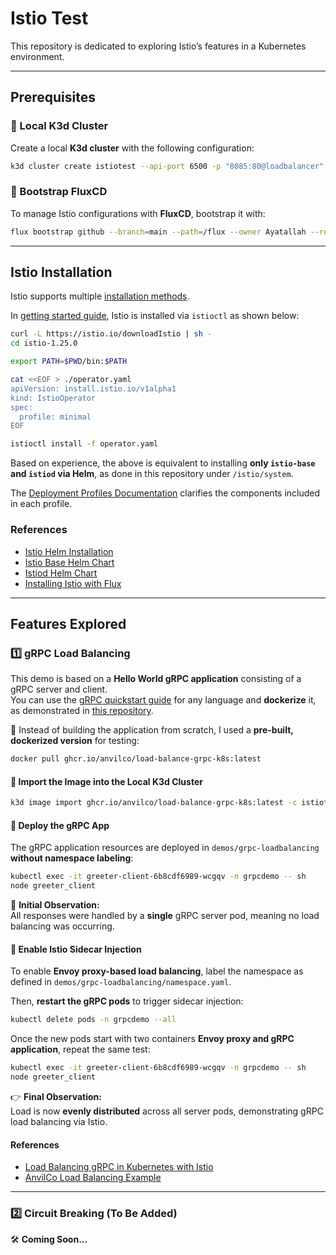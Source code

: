 # **Istio Test**

This repository is dedicated to exploring Istio’s features in a Kubernetes environment.

---

## **Prerequisites**

### 🔹 Local K3d Cluster

Create a local **K3d cluster** with the following configuration:

```sh
k3d cluster create istiotest --api-port 6500 -p "8085:80@loadbalancer" --agents 2
```

### 🔹 Bootstrap FluxCD

To manage Istio configurations with **FluxCD**, bootstrap it with:

```sh
flux bootstrap github --branch=main --path=/flux --owner Ayatallah --repository Istio-test --token-auth
```

---

## **Istio Installation**

Istio supports multiple [installation methods](https://istio.io/latest/docs/setup/install/).  

In [getting started guide](https://istio.io/latest/docs/setup/getting-started/#download), Istio is installed via `istioctl` as shown below:

```sh
curl -L https://istio.io/downloadIstio | sh -
cd istio-1.25.0

export PATH=$PWD/bin:$PATH

cat <<EOF > ./operator.yaml
apiVersion: install.istio.io/v1alpha1
kind: IstioOperator
spec:
  profile: minimal
EOF

istioctl install -f operator.yaml
```

Based on experience, the above is equivalent to installing **only `istio-base` and `istiod` via Helm**, as done in this repository under `/istio/system`.  

The [Deployment Profiles Documentation](https://istio.io/latest/docs/setup/additional-setup/config-profiles/#deployment-profiles) clarifies the components included in each profile.

### **References**
- [Istio Helm Installation](https://istio.io/latest/docs/setup/install/helm/)
- [Istio Base Helm Chart](https://artifacthub.io/packages/helm/istio-official/base)
- [Istiod Helm Chart](https://artifacthub.io/packages/helm/istio-official/istiod)
- [Installing Istio with Flux](https://trstringer.com/install-istio-flux/)

---

## **Features Explored**

### **1️⃣ gRPC Load Balancing**
This demo is based on a **Hello World gRPC application** consisting of a gRPC server and client.  
You can use the [gRPC quickstart guide](https://grpc.io/docs/languages/go/quickstart/) for any language and **dockerize** it, as demonstrated in [this repository](https://github.com/anvilco/load-balance-grpc-k8s).

🔹 Instead of building the application from scratch, I used a **pre-built, dockerized version** for testing:

```sh
docker pull ghcr.io/anvilco/load-balance-grpc-k8s:latest
```

#### **🔹 Import the Image into the Local K3d Cluster**
```sh
k3d image import ghcr.io/anvilco/load-balance-grpc-k8s:latest -c istiotest
```

#### **🔹 Deploy the gRPC App**
The gRPC application resources are deployed in `demos/grpc-loadbalancing` **without namespace labeling**:

```sh
kubectl exec -it greeter-client-6b8cdf6989-wcgqv -n grpcdemo -- sh
node greeter_client
```

📌 **Initial Observation:**  
All responses were handled by a **single** gRPC server pod, meaning no load balancing was occurring.

#### **🔹 Enable Istio Sidecar Injection**
To enable **Envoy proxy-based load balancing**, label the namespace as defined in `demos/grpc-loadbalancing/namespace.yaml`.

Then, **restart the gRPC pods** to trigger sidecar injection:

```sh
kubectl delete pods -n grpcdemo --all
```

Once the new pods start with two containers **Envoy proxy and gRPC application**, repeat the same test:

```sh
kubectl exec -it greeter-client-6b8cdf6989-wcgqv -n grpcdemo -- sh
node greeter_client
```

👉 **Final Observation:**  
Load is now **evenly distributed** across all server pods, demonstrating gRPC load balancing via Istio.

#### **References**
- [Load Balancing gRPC in Kubernetes with Istio](https://www.useanvil.com/blog/engineering/load-balancing-grpc-in-kubernetes-with-istio/)
- [AnvilCo Load Balancing Example](https://github.com/anvilco/load-balance-grpc-k8s)

---

### **2️⃣ Circuit Breaking (To Be Added)**
🛠️ **Coming Soon...**
